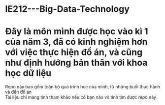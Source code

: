 # IE212---Big-Data-Technology
# Đây là môn mình được học vào kì 1 của năm 3, đã có kinh nghiệm hơn với việc thực hiện đồ án, và cũng như định hướng bản thân với khoa học dữ liệu
Repo này bao gồm toàn bộ quá trình học của mình, từ những buổi thực hành và đến đồ án <br>
Tài liệu chỉ mang tính tham khảo nếu có bạn nào vô tình tìm được repo này
